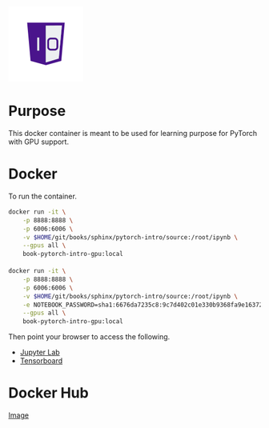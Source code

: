 ![One-Off Coder Logo](../../logo.png "One-Off Coder")

# Purpose

This docker container is meant to be used for learning purpose for PyTorch with GPU support.

# Docker

To run the container.

```bash
docker run -it \
    -p 8888:8888 \
    -p 6006:6006 \
    -v $HOME/git/books/sphinx/pytorch-intro/source:/root/ipynb \
    --gpus all \
    book-pytorch-intro-gpu:local

docker run -it \
    -p 8888:8888 \
    -p 6006:6006 \
    -v $HOME/git/books/sphinx/pytorch-intro/source:/root/ipynb \
    -e NOTEBOOK_PASSWORD=sha1:6676da7235c8:9c7d402c01e330b9368fa9e1637233748be11cc5 \
    --gpus all \
    book-pytorch-intro-gpu:local
```

Then point your browser to access the following.

- [Jupyter Lab](http://localhost:8888)
- [Tensorboard](http://localhost:6006)

# Docker Hub

[Image](https://hub.docker.com/r/oneoffcoder/book-pytorch-intro-gpu)
